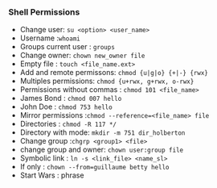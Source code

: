 ### Shell Permissions
- Change user: `su <option> <user_name>`
- Username :`whoami`
- Groups current user : `groups`
- Change owner: `chown new_owner file`
- Empty file : `touch <file_name.ext>`
- Add and remote permissons: `chmod {u|g|o} {+|-} {rwx}`
- Multiples permissions: `chmod {u+rwx, g+rwx, o-rwx}`
- Permissions without commas : `chmod 101 <file_name>`
- James Bond : `chmod 007 hello`
- John Doe :  `chmod 753 hello`
- Mirror permissions :`chmod --reference=<file_name> file`
- Directories : `chmod -R 117 */`
- Directory with mode: `mkdir -m 751 dir_holberton`
- Change group :`chgrp <group1> <file>`
- change group and owner: `chown user:group file`
- Symbolic link : `ln -s <link_file> <name_sl>`
- If only : `chown --from=guillaume betty hello`
- Start Wars : phrase
